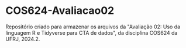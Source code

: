 # COS624-Avaliacao02
Repositório criado para armazenar os arquivos da "Avaliação 02: Uso da linguagem R e Tidyverse para CTA de dados", da disciplina COS624 da UFRJ, 2024.2.
